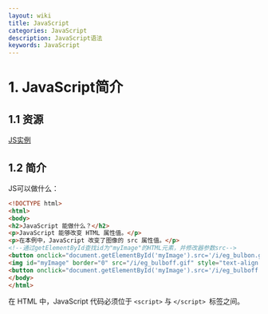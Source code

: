 ```yaml
---
layout: wiki
title: JavaScript
categories: JavaScript
description: JavaScript语法
keywords: JavaScript
---
```


# 1. JavaScript简介

## 1.1 资源

[JS实例](<http://www.w3school.com.cn/js/js_examples.asp>)

## 1.2 简介

JS可以做什么：

```html
<!DOCTYPE html>
<html>
<body>
<h2>JavaScript 能做什么？</h2>
<p>JavaScript 能够改变 HTML 属性值。</p>
<p>在本例中，JavaScript 改变了图像的 src 属性值。</p>
<!--通过getElementById查找id为"myImage"的HTML元素，并修改器参数src-->
<button onclick="document.getElementById('myImage').src='/i/eg_bulbon.gif'">开灯</button>
<img id="myImage" border="0" src="/i/eg_bulboff.gif" style="text-align:center;">
<button onclick="document.getElementById('myImage').src='/i/eg_bulboff.gif'">关灯</button>
</body>
</html>
```

在 HTML 中，JavaScript 代码必须位于 `<script>` 与 `</script> `标签之间。